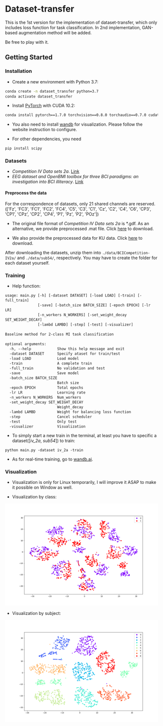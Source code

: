 # Dataset-transfer

This is the 1st version for the implementation of dataset-transfer, which only includes loss function for task classification. In 2nd implementation, GAN-based augmentation method will be added. 

Be free to play with it.

## Getting Started
### Installation
- Create a new environment with Python 3.7:
```bash
conda create -n dataset_transfer python=3.7
conda activate dataset_transfer
```
- Install [PyTorch](http://pytorch.org) with CUDA 10.2:
```bash
conda install pytorch==1.7.0 torchvision==0.8.0 torchaudio==0.7.0 cudatoolkit=10.2 -c pytorch
```
- You also need to install [wandb](https://wandb.ai/quickstart/pytorch) for visualization. Please follow the website instruction to configure.

- For other dependencies, you need 
```bash
pip install scipy
```

### Datasets
- *Competition IV Data sets 2a*. [Link](http://www.bbci.de/competition/iv/#dataset2a)
- *EEG dataset and OpenBMI toolbox for three BCI paradigms: an investigation into BCI illiteracy*. [Link](http://gigadb.org/dataset/100542)

#### Preprocess the data
For the correspondence of datasets, only 21 shared channels are reserved. (['Fz', 'FC3', 'FC1', 'FC2', 'FC4', 'C5', 'C3', 'C1', 'Cz', 'C2', 'C4', 'C6', 'CP3', 'CP1', 'CPz', 'CP2', 'CP4', 'P1', 'Pz', 'P2', 'POz'])

- The original file format of *Competition IV Data sets 2a* is *.gdf. As an alternative, we provide preprocessed .mat file. Click [here](https://drive.google.com/file/d/1CIYTVuTqGNJuAWJ4e3HC7AXegTw_WuiJ/view?usp=sharing) to download.

- We also provide the preprocessed data for KU data. Click [here](https://drive.google.com/file/d/1VPyuBzL9Y43vqAfe2yoXrf9EUPWOBNLe/view?usp=sharing) to download.

After downloading the datasets, unzip them into `./data/BCICompetition-IV2a/` and `./data/sub54/`, respectively. You may have to create the folder for each dataset yourself.

### Training

- Help function:
```
usage: main.py [-h] [-dataset DATASET] [-load LOAD] [-train] [-full_train]
               [-save] [-batch_size BATCH_SIZE] [-epoch EPOCH] [-lr LR]
               [-n_workers N_WORKERS] [-set_weight_decay SET_WEIGHT_DECAY]
               [-lambd LAMBD] [-step] [-test] [-visualizer]

Baseline method for 2-class MI task classification

optional arguments:
  -h, --help            Show this help message and exit
  -dataset DATASET      Specify ataset for train/test
  -load LOAD            Load model
  -train                A complete train
  -full_train           No validation and test
  -save                 Save model
  -batch_size BATCH_SIZE
                        Batch size
  -epoch EPOCH          Total epochs
  -lr LR                Learning rate
  -n_workers N_WORKERS  Num_workers
  -set_weight_decay SET_WEIGHT_DECAY
                        Weight_decay
  -lambd LAMBD          Weight for balancing loss function
  -step                 Cancel scheduler
  -test                 Only test
  -visualizer           Visualization
```
- To simply start a new train in the terminal, at least you have to specific a dataset([*iv_2a*, *sub54*]) to train:
```
python main.py -dataset iv_2a -train 
```
- As for real-time training, go to [wandb.ai](https://wandb.ai).


### Visualization

- Visualization is only for Linux temporarily, I will improve it ASAP to make it possible on Window as well.

- Visualization by class:

<img src="https://github.com/RoboHaptic/dataset-tranfer-v1/blob/main/visualization/iv_2a_class.png" width="800"/>

- Visualization by subject:

<img src="https://github.com/RoboHaptic/dataset-tranfer-v1/blob/main/visualization/iv_2a_sub.png" width="800"/>





